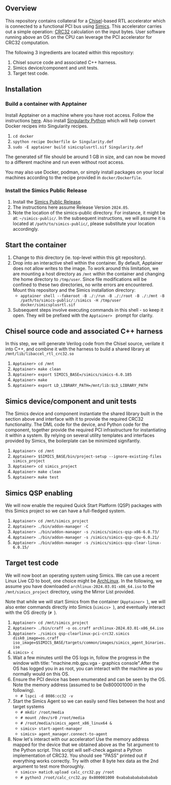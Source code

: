 ## Overview

This repository contains collateral for a [Chisel](https://www.chisel-lang.org/)-based RTL accelerator which is connected to a functional PCI bus using [Simics](https://www.intel.com/content/www/us/en/developer/articles/tool/simics-simulator.html). This accelerator carries out a simple operation: [CRC32](https://en.wikipedia.org/wiki/Computation_of_cyclic_redundancy_checks#CRC-32_algorithm) calculation on the input bytes. User software running above an OS on the CPU can leverage the PCI accelerator for CRC32 computation.

The following 3 ingredients are located within this repository:

1. Chisel source code and associated C++ harness.
2. Simics device/component and unit tests.
3. Target test code.

## Installation

### Build a container with Apptainer

Install Apptainer on a machine where you have root access. Follow the instructions [here](https://apptainer.org/docs/admin/main/installation.html#install-from-pre-built-packages). Also install [Singularity Python](https://singularityhub.github.io/singularity-cli/) which will help convert Docker recipes into Singularity recipes.

1. `cd docker`
2. `spython recipe Dockerfile &> Singularity.def`
3. `sudo -E apptainer build simicsplusrtl.sif Singularity.def`

The generated sif file should be around 1 GB in size, and can now be moved to a different machine and run even without root access.

You may also use Docker, podman, or simply install packages on your local machines according to the recipe provided in `docker/Dockerfile`.

### Install the Simics Public Release

1. Install the [Simics Public Release](https://www.intel.com/content/www/us/en/developer/articles/tool/simics-simulator.html).
2. The instructions here assume Release Version `2024.05`.
3. Note the location of the simics-public directory. For instance, it might be at: `~/simics-public/`. In the subsequent instructions, we will assume it is located at `/path/to/simics-public/`, please substitute your location accordingly.

## Start the container

1. Change to *this* directory (ie. top-level within this git repository).
2. Drop into an interactive shell within the container. By default, Apptainer does not allow writes to the image. To work around this limitation, we are mounting a host directory as `/mnt` within the container and changing the home directory to `/tmp/user`. Since file modifications will be confined to these two directories, no write errors are encountered. Mount this repository and the Simics installation directory:
    - `apptainer shell --fakeroot -B ./:/run -B ./:/root -B ./:/mnt -B /path/to/simics-public/:/simics -H /tmp/user docker/simicsplusrtl.sif`
3. Subsequent steps involve executing commands in this shell - so keep it open. They will be prefixed with the `Apptainer> ` prompt for clarity.

## Chisel source code and associated C++ harness

In this step, we will generate Verilog code from the Chisel source, verilate it into C++, and combine it with the harness to build a shared library at `/mnt/lib/libaccel_rtl_crc32.so`

1. `Apptainer> cd /mnt`
2. `Apptainer> make clean`
3. `Apptainer> export SIMICS_BASE=/simics/simics-6.0.185`
4. `Apptainer> make`
5. `Apptainer> export LD_LIBRARY_PATH=/mnt/lib:$LD_LIBRARY_PATH`

## Simics device/component and unit tests

The Simics device and component instantiate the shared library built in the section above and interface with it to provide the required CRC32 functionality. The DML code for the device, and Python code for the component, together provide the required PCI infrastructure for instantiating it within a system. By relying on several utility templates and interfaces provided by Simics, the boilerplate can be minimized signifantly.

1. `Apptainer> cd /mnt`
2. `Apptainer> $SIMICS_BASE/bin/project-setup --ignore-existing-files simics_project`
3. `Apptainer> cd simics_project`
4. `Apptainer> make clean`
5. `Apptainer> make test`

## Simics QSP enabling

We will now enable the required Quick Start Platform (QSP) packages with this Simics project so we can have a full-fledged system.

1. `Apptainer> cd /mnt/simics_project`
2. `Apptainer> ./bin/addon-manager -C`
3. `Apptainer> ./bin/addon-manager -s /simics/simics-qsp-x86-6.0.73/`
4. `Apptainer> ./bin/addon-manager -s /simics/simics-qsp-cpu-6.0.21/`
5. `Apptainer> ./bin/addon-manager -s /simics/simics-qsp-clear-linux-6.0.15/`

## Target test code

We will now boot an operating system using Simics. We can use a recent Linux Live CD to boot, one choice might be [ArchLinux](https://archlinux.org/download/). In the following, we assume you have downloaded `archlinux-2024.03.01-x86_64.iso` to the `/mnt/simics_project` directory, using the Mirror List provided.

Note that while we will start Simics from the container (`Apptainer> `), we will also enter commands directly into Simics (`simics> `), and eventually interact with the OS directly (`# `).

1. `Apptainer> cd /mnt/simics_project`
2. `Apptainer> ./bin/craff -o os.craff archlinux-2024.03.01-x86_64.iso`
3. `Apptainer> ./simics qsp-clearlinux-pci-crc32.simics disk0_image=os.craff iso_image=$SIMICS_BASE/targets/common/images/simics_agent_binaries.iso`
4. `simics> c`
5. Wait a few minutes until the OS logs in, follow the progress in the window with title: "machine.mb.gpu.vga - graphics console".After the OS has logged you in as root, you can interact with the machine as you normally would on this OS.
6. Ensure the PCI device has been enumerated and can be seen by the OS. Note the memory address (assumed to be 0x800001000 in the following).
    - `# lspci -d 8086:cc32 -v`
7. Start the Simics Agent so we can easily send files between the host and target systems
    - `# mkdir /root/media`
    - `# mount /dev/sr0 /root/media`
    - `# /root/media/simics_agent_x86_linux64 &`
    - `simics> start-agent-manager`
    - `simics> agent_manager.connect-to-agent`
8. Now let's interact with our accelerator! Use the memory address mapped for the device that we obtained above as the 1st argument to the Python script. This script will self-check against a Python implementation of CRC32. You should see "PASS" printed out if everything works correctly. Try with other 8 byte hex data as the 2nd argument to test more thoroughly.
    - `simics> matic0.upload calc_crc32.py /root`
    - `# python3 /root/calc_crc32.py 0x800001000 0xabababababababab`
